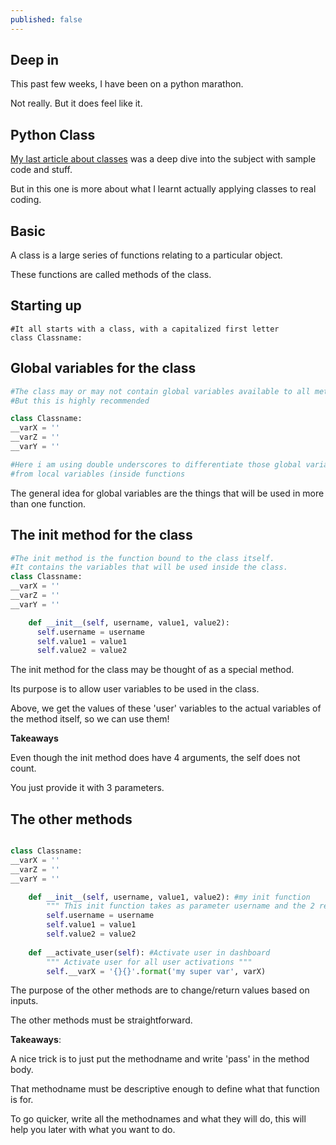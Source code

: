 ```yaml
---
published: false
---
```

## Deep in

This past few weeks, I have been on a python marathon.

Not really. But it does feel like it.

## Python Class
[My last article about classes](https://blog.codarren.com/Day53-Objects_with_class_in_Python/) was a deep dive into the subject with sample code and stuff.

But in this one is more about what I learnt actually applying classes to real coding.

## Basic
A class is a large series of functions relating to a particular object.

These functions are called methods of the class.

## Starting up
```
#It all starts with a class, with a capitalized first letter
class Classname:
```

## Global variables for the class
```python
#The class may or may not contain global variables available to all methods
#But this is highly recommended

class Classname:
__varX = ''
__varZ = ''
__varY = ''

#Here i am using double underscores to differentiate those global variables
#from local variables (inside functions
```
The general idea for global variables are the things that will be used in more than one function.

## The init method for the class
```python
#The init method is the function bound to the class itself.
#It contains the variables that will be used inside the class.
class Classname:
__varX = ''
__varZ = ''
__varY = ''

    def __init__(self, username, value1, value2):
      self.username = username
      self.value1 = value1
      self.value2 = value2
```

The init method for the class may be thought of as a special method.

Its purpose is to allow user variables to be used in the class.

Above, we get the values of these 'user' variables to the actual variables of the method itself, so we can use them!

**Takeaways**

Even though the init method does have 4 arguments, the self does not count.

You just provide it with 3 parameters.

## The other methods
```python

class Classname:
__varX = ''
__varZ = ''
__varY = ''

    def __init__(self, username, value1, value2): #my init function
    	""" This init function takes as parameter username and the 2 required values """
        self.username = username
        self.value1 = value1
        self.value2 = value2
      
    def __activate_user(self): #Activate user in dashboard
        """ Activate user for all user activations """
        self.__varX = '{}{}'.format('my super var', varX)
```
The purpose of the other methods are to change/return values based on inputs.

The other methods must be straightforward.

**Takeaways**: 

A nice trick is to just put the methodname and write 'pass' in the method body.

That methodname must be descriptive enough to define what that function is for.

To go quicker, write all the methodnames and what they will do, this will help you later with what you want to do.